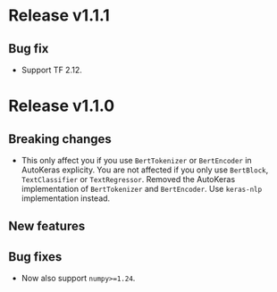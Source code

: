 # Release v1.1.1

## Bug fix
* Support TF 2.12.

# Release v1.1.0

## Breaking changes

* This only affect you if you use `BertTokenizer` or `BertEncoder` in AutoKeras
  explicity.  You are not affected if you only use `BertBlock`, `TextClassifier`
  or `TextRegressor`.  Removed the AutoKeras implementation of `BertTokenizer`
  and `BertEncoder`.  Use `keras-nlp` implementation instead.

## New features

## Bug fixes
* Now also support `numpy>=1.24`.